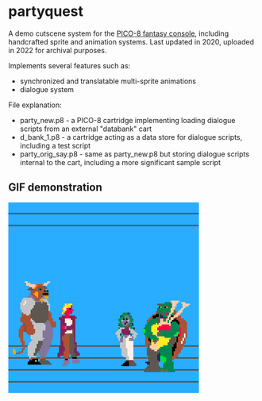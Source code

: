 # partyquest
A demo cutscene system for the [PICO-8 fantasy console](https://www.lexaloffle.com/pico-8.php), including handcrafted sprite and animation systems. Last updated in 2020, uploaded in 2022 for archival purposes.

Implements several features such as: 
* synchronized and translatable multi-sprite animations
* dialogue system

File explanation:
* party_new.p8 - a PICO-8 cartridge implementing loading dialogue scripts from an external "databank" cart
* d_bank_1.p8 - a cartridge acting as a data store for dialogue scripts, including a test script
* party_orig_say.p8 - same as party_new.p8 but storing dialogue scripts internal to the cart, including a more significant sample script

## GIF demonstration
![gif demonstration of party_orig_say.p8](https://github.com/tcnj-violaa/partyquest/blob/main/party_orig_say_1.gif?raw=true)
